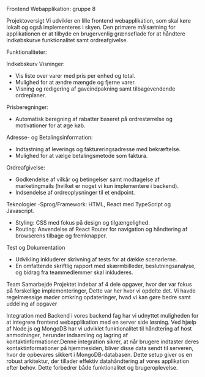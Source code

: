 Frontend Webapplikation: gruppe 8

Projektoversigt
Vi udvikler en lille frontend webapplikation, som skal køre lokalt og også implementeres i skyen. Den primære målsætning for applikationen er at tilbyde en brugervenlig grænseflade for at håndtere indkøbskurve funktionalitet samt ordreafgivelse.

Funktionaliteter: 

Indkøbskurv Visninger:
-	Vis liste over varer med pris per enhed og total.
-	Mulighed for at ændre mængde og fjerne varer.
-	Visning og redigering af gaveindpakning samt tilbagevendende ordreplaner.

Prisberegninger:
-	Automatisk beregning af rabatter baseret på ordrestørrelse og motivationer for at øge køb.

Adresse- og Betalingsinformation:
-	Indtastning af leverings og faktureringsadresse med bekræftelse.
-	Mulighed for at vælge betalingsmetode som faktura.

Ordreafgivelse:
-	Godkendelse af vilkår og betingelser samt modtagelse af marketingmails (hvilket er noget vi kun implementere i backend).
-	Indsendelse af ordreoplysninger til et endpoint.

Teknologier
-Sprog/Framework: HTML, React med TypeScript og Javascript.
-	Styling: CSS med fokus på design og tilgængelighed.
-	Routing: Anvendelse af React Router for navigation og håndtering af browserens tilbage og fremknapper.

Test og Dokumentation
-	Udvikling inkluderer skrivning af tests for at dække scenarierne.
-	En omfattende skriftlig rapport med skærmbilleder, beslutningsanalyse, og bidrag fra teammedlemmer skal inkluderes.

Team Samarbejde
Projektet indebar af 4 dele opgaver, hvor der var fokus på forskellige implementeringer, Dette var her hvor vi opdelte det. Vi havde regelmæssige møder omkring opdateringer, hvad vi kan gøre bedre samt uddeling af opgaver

Integration med Backend
i vores backend fag har vi udnyttet muligheden for at integrere frontend webapplikation med en server side løsning. Ved hjælp af Node.js og MongoDB har vi udviklet funktionalitet til håndtering af host anmodninger, herunder indsamling og lagring af kontaktinformationer.Denne integration sikrer, at når brugere indtaster deres kontaktinformationer på hjemmesiden, bliver disse data sendt til serveren, hvor de opbevares sikkert i MongoDB-databasen. Dette setup giver os en robust arkitektur, der tillader effektiv datahåndtering af vores applikation efter behov. Dette forbedrer både funktionalitet og brugeroplevelse.
